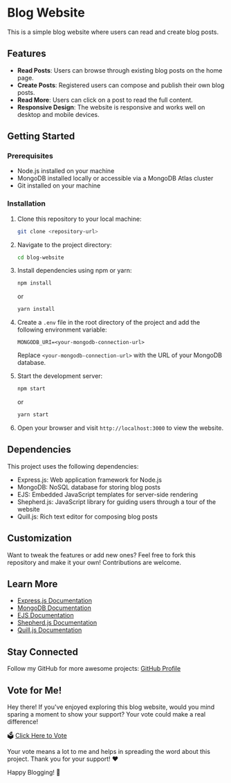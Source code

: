 
# Blog Website

This is a simple blog website where users can read and create blog posts.

## Features

- **Read Posts**: Users can browse through existing blog posts on the home page.
- **Create Posts**: Registered users can compose and publish their own blog posts.
- **Read More**: Users can click on a post to read the full content.
- **Responsive Design**: The website is responsive and works well on desktop and mobile devices.

## Getting Started

### Prerequisites

- Node.js installed on your machine
- MongoDB installed locally or accessible via a MongoDB Atlas cluster
- Git installed on your machine

### Installation

1. Clone this repository to your local machine:

   ```bash
   git clone <repository-url>
   ```

2. Navigate to the project directory:

   ```bash
   cd blog-website
   ```

3. Install dependencies using npm or yarn:

   ```bash
   npm install
   ```

   or

   ```bash
   yarn install
   ```

4. Create a `.env` file in the root directory of the project and add the following environment variable:

   ```plaintext
   MONGODB_URI=<your-mongodb-connection-url>
   ```

   Replace `<your-mongodb-connection-url>` with the URL of your MongoDB database.

5. Start the development server:

   ```bash
   npm start
   ```

   or

   ```bash
   yarn start
   ```

6. Open your browser and visit `http://localhost:3000` to view the website.

## Dependencies

This project uses the following dependencies:

- Express.js: Web application framework for Node.js
- MongoDB: NoSQL database for storing blog posts
- EJS: Embedded JavaScript templates for server-side rendering
- Shepherd.js: JavaScript library for guiding users through a tour of the website
- Quill.js: Rich text editor for composing blog posts

## Customization

Want to tweak the features or add new ones? Feel free to fork this repository and make it your own! Contributions are welcome.

## Learn More

- [Express.js Documentation](https://expressjs.com/)
- [MongoDB Documentation](https://docs.mongodb.com/)
- [EJS Documentation](https://ejs.co/)
- [Shepherd.js Documentation](https://shepherdjs.dev/)
- [Quill.js Documentation](https://quilljs.com/docs/)

## Stay Connected

Follow my GitHub for more awesome projects: [GitHub Profile](https://github.com/kashnx)

## Vote for Me!

Hey there! If you've enjoyed exploring this blog website, would you mind sparing a moment to show your support? Your vote could make a real difference!

🗳️ [Click Here to Vote](#)

Your vote means a lot to me and helps in spreading the word about this project. Thank you for your support! ❤️

Happy Blogging! 🚀

